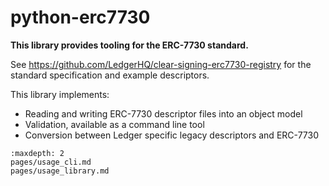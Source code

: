 python-erc7730
==============

**This library provides tooling for the ERC-7730 standard.**

See <https://github.com/LedgerHQ/clear-signing-erc7730-registry> for the standard specification and example descriptors.

This library implements:
 * Reading and writing ERC-7730 descriptor files into an object model
 * Validation, available as a command line tool
 * Conversion between Ledger specific legacy descriptors and ERC-7730


```{toctree}
:maxdepth: 2
pages/usage_cli.md
pages/usage_library.md
```
